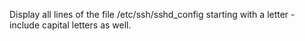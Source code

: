 Display all lines of the file /etc/ssh/sshd_config starting with a letter - include capital letters as well.

